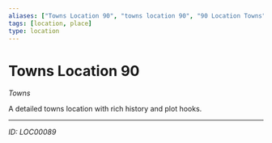 ```yaml
---
aliases: ["Towns Location 90", "towns location 90", "90 Location Towns"]
tags: [location, place]
type: location
---
```


# Towns Location 90

*Towns*

A detailed towns location with rich history and plot hooks.

---
*ID: LOC00089*